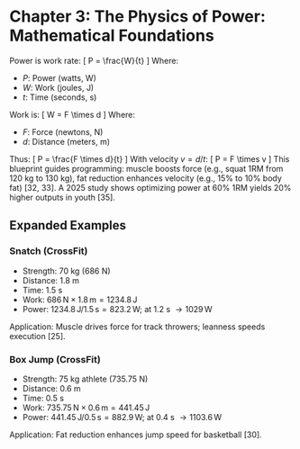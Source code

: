 # Chapter 3: The Physics of Power: Mathematical Foundations

Power is work rate:
\[
P = \frac{W}{t}
\]
Where:
- $P$: Power (watts, W)
- $W$: Work (joules, J)
- $t$: Time (seconds, s)

Work is:
\[
W = F \times d
\]
Where:
- $F$: Force (newtons, N)
- $d$: Distance (meters, m)

Thus:
\[
P = \frac{F \times d}{t}
\]
With velocity $v = d / t$:
\[
P = F \times v
\]
This blueprint guides programming: muscle boosts force (e.g., squat 1RM from 120 kg to 130 kg), fat reduction enhances velocity (e.g., 15% to 10% body fat) [32, 33]. A 2025 study shows optimizing power at 60% 1RM yields 20% higher outputs in youth [35].

## Expanded Examples
### Snatch (CrossFit)
- Strength: 70 kg (686 N)
- Distance: 1.8 m
- Time: 1.5 s
- Work: $686 \, \text{N} \times 1.8 \, \text{m} = 1234.8 \, \text{J}$
- Power: $1234.8 \, \text{J} / 1.5 \, \text{s} = 823.2 \, \text{W}$; at 1.2 s $\to 1029 \, \text{W}$

Application: Muscle drives force for track throwers; leanness speeds execution [25].

### Box Jump (CrossFit)
- Strength: 75 kg athlete (735.75 N)
- Distance: 0.6 m
- Time: 0.5 s
- Work: $735.75 \, \text{N} \times 0.6 \, \text{m} = 441.45 \, \text{J}$
- Power: $441.45 \, \text{J} / 0.5 \, \text{s} = 882.9 \, \text{W}$; at 0.4 s $\to 1103.6 \, \text{W}$

Application: Fat reduction enhances jump speed for basketball [30].